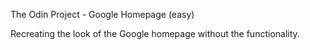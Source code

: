 The Odin Project - Google Homepage (easy)

Recreating the look of the Google homepage without the functionality.
